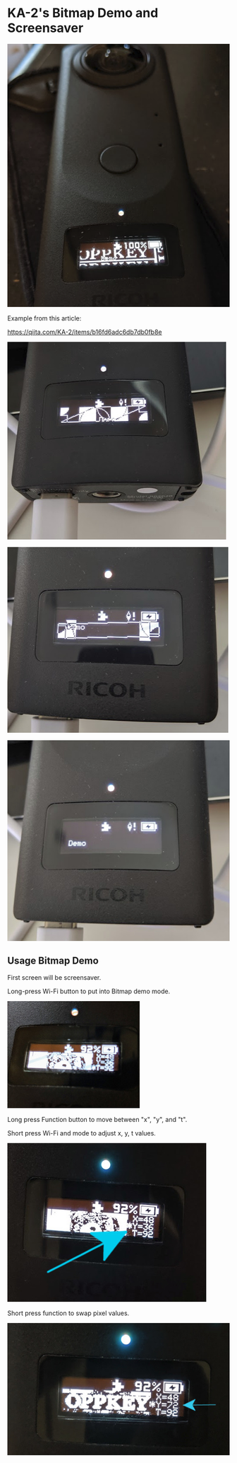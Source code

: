 # KA-2's Bitmap Demo and Screensaver

![Oppkey Logo](images/bitmap-screen.png)

Example from this article:

https://qiita.com/KA-2/items/b16fd6adc6db7db0fb8e

![example 1](images/example-1.jpg)

![example 2](images/example-2.jpg)

![example 3](images/example-3.jpg)

## Usage Bitmap Demo

First screen will be screensaver.

Long-press Wi-Fi button to put into Bitmap demo mode.

![bitmap 1](images/bitmap-1.jpg)

Long press Function button to move between "x", "y", and "t".

Short press Wi-Fi and mode to adjust x, y, t values.

![adjust 1](images/adjust-y.jpg)

Short press function to swap pixel values. 

![increase Y](images/increase-y.jpg)